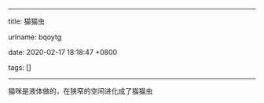 
---

title: 猫猫虫

urlname: bqoytg

date: 2020-02-17 18:18:47 +0800

tags: []

---
猫咪是液体做的，在狭窄的空间进化成了猫猫虫

